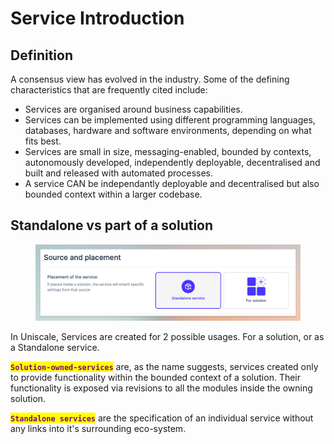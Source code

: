 # Service Introduction

## Definition

A consensus view has evolved in the industry. Some of the defining characteristics that are frequently cited include:

* Services are organised around business capabilities.
* Services can be implemented using different programming languages, databases, hardware and software environments, depending on what fits best.
* Services are small in size, messaging-enabled, bounded by contexts, autonomously developed, independently deployable, decentralised and built and released with automated processes.
* A service CAN be independantly deployable and decentralised but also bounded context within a larger codebase.

## Standalone vs part of a solution

<figure><img src="../../.gitbook/assets/image (37).png" alt=""><figcaption></figcaption></figure>

In Uniscale, Services are created for 2 possible usages. For a solution, or as a Standalone service.

<mark style="color:purple;">**`Solution-owned-services`**</mark> are, as the name suggests, services created only to provide functionality within the bounded context of a solution. Their functionality is exposed via revisions to all the modules inside the owning solution.

<mark style="color:purple;">**`Standalone services`**</mark> are the specification of an individual service without any links into it's surrounding eco-system.

